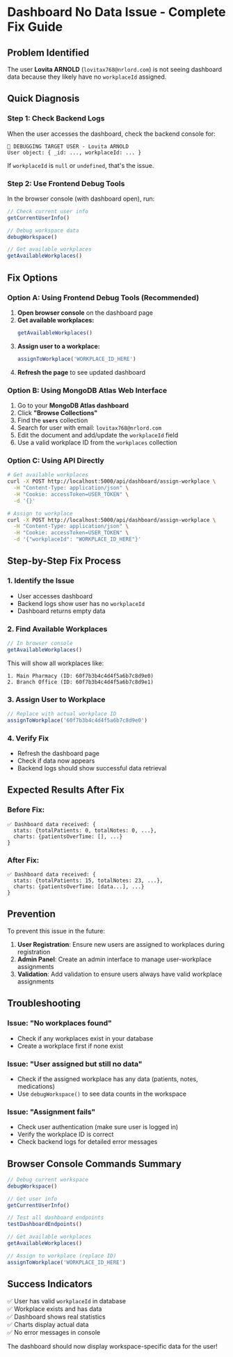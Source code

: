 # Dashboard No Data Issue - Complete Fix Guide

## Problem Identified
The user **Lovita ARNOLD** (`lovitax768@nrlord.com`) is not seeing dashboard data because they likely have no `workplaceId` assigned.

## Quick Diagnosis

### Step 1: Check Backend Logs
When the user accesses the dashboard, check the backend console for:
```
🎯 DEBUGGING TARGET USER - Lovita ARNOLD
User object: { _id: ..., workplaceId: ... }
```

If `workplaceId` is `null` or `undefined`, that's the issue.

### Step 2: Use Frontend Debug Tools
In the browser console (with dashboard open), run:
```javascript
// Check current user info
getCurrentUserInfo()

// Debug workspace data
debugWorkspace()

// Get available workplaces
getAvailableWorkplaces()
```

## Fix Options

### Option A: Using Frontend Debug Tools (Recommended)

1. **Open browser console** on the dashboard page
2. **Get available workplaces:**
   ```javascript
   getAvailableWorkplaces()
   ```
3. **Assign user to a workplace:**
   ```javascript
   assignToWorkplace('WORKPLACE_ID_HERE')
   ```
4. **Refresh the page** to see updated dashboard

### Option B: Using MongoDB Atlas Web Interface

1. Go to your **MongoDB Atlas dashboard**
2. Click **"Browse Collections"**
3. Find the **`users`** collection
4. Search for user with email: `lovitax768@nrlord.com`
5. Edit the document and add/update the `workplaceId` field
6. Use a valid workplace ID from the `workplaces` collection

### Option C: Using API Directly

```bash
# Get available workplaces
curl -X POST http://localhost:5000/api/dashboard/assign-workplace \
  -H "Content-Type: application/json" \
  -H "Cookie: accessToken=USER_TOKEN" \
  -d '{}'

# Assign to workplace
curl -X POST http://localhost:5000/api/dashboard/assign-workplace \
  -H "Content-Type: application/json" \
  -H "Cookie: accessToken=USER_TOKEN" \
  -d '{"workplaceId": "WORKPLACE_ID_HERE"}'
```

## Step-by-Step Fix Process

### 1. Identify the Issue
- User accesses dashboard
- Backend logs show user has no `workplaceId`
- Dashboard returns empty data

### 2. Find Available Workplaces
```javascript
// In browser console
getAvailableWorkplaces()
```
This will show all workplaces like:
```
1. Main Pharmacy (ID: 60f7b3b4c4d4f5a6b7c8d9e0)
2. Branch Office (ID: 60f7b3b4c4d4f5a6b7c8d9e1)
```

### 3. Assign User to Workplace
```javascript
// Replace with actual workplace ID
assignToWorkplace('60f7b3b4c4d4f5a6b7c8d9e0')
```

### 4. Verify Fix
- Refresh the dashboard page
- Check if data now appears
- Backend logs should show successful data retrieval

## Expected Results After Fix

### Before Fix:
```
✅ Dashboard data received: {
  stats: {totalPatients: 0, totalNotes: 0, ...},
  charts: {patientsOverTime: [], ...}
}
```

### After Fix:
```
✅ Dashboard data received: {
  stats: {totalPatients: 15, totalNotes: 23, ...},
  charts: {patientsOverTime: [data...], ...}
}
```

## Prevention

To prevent this issue in the future:

1. **User Registration**: Ensure new users are assigned to workplaces during registration
2. **Admin Panel**: Create an admin interface to manage user-workplace assignments
3. **Validation**: Add validation to ensure users always have valid workplace assignments

## Troubleshooting

### Issue: "No workplaces found"
- Check if any workplaces exist in your database
- Create a workplace first if none exist

### Issue: "User assigned but still no data"
- Check if the assigned workplace has any data (patients, notes, medications)
- Use `debugWorkspace()` to see data counts in the workspace

### Issue: "Assignment fails"
- Check user authentication (make sure user is logged in)
- Verify the workplace ID is correct
- Check backend logs for detailed error messages

## Browser Console Commands Summary

```javascript
// Debug current workspace
debugWorkspace()

// Get user info
getCurrentUserInfo()

// Test all dashboard endpoints
testDashboardEndpoints()

// Get available workplaces
getAvailableWorkplaces()

// Assign to workplace (replace ID)
assignToWorkplace('WORKPLACE_ID_HERE')
```

## Success Indicators

✅ User has valid `workplaceId` in database  
✅ Workplace exists and has data  
✅ Dashboard shows real statistics  
✅ Charts display actual data  
✅ No error messages in console  

The dashboard should now display workspace-specific data for the user!